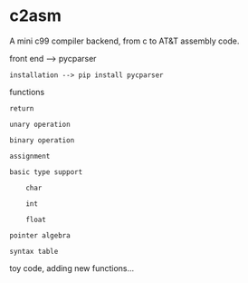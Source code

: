 # c2asm
A mini c99 compiler backend, from c to AT&amp;T assembly code.

front end --> pycparser

    installation --> pip install pycparser
    
functions

    return
    
    unary operation
    
    binary operation
    
    assignment
    
    basic type support
    
        char
        
        int
        
        float
        
    pointer algebra
    
    syntax table
    
toy code, adding new functions...
